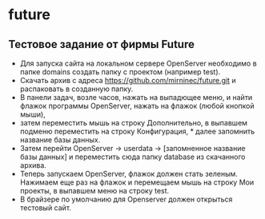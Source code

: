 # future
## Тестовое задание от фирмы Future

* Для запуска сайта на локальном сервере OpenServer необходимо в папке domains создать папку с проектом (например test). 
* Скачать архив с адреса https://github.com/mirninec/future.git и распаковать в созданную папку. 
* В панели задач, возле часов, нажать на выпадющее меню, и найти флажок программы OpenServer, нажать на флажок (любой кнопкой мыши), 
* затем переместить мышь на строку Дополнительно, в выпавшем подменю переместить на строку Конфигурация, * далее запомнить название базы данных.
* Затем перейти OpenServer -> userdata -> [запомненное название базы данных] и переместить сюда папку database из скачанного архива.
* Теперь запускаем OpenServer, флажок должен стать зеленым. Нажимаем еще раз на флажок и перемещаем мышь на строку Мои проекты, в выпавшем
меню на строку test.
* В брайзере по умолчанию для Openserver должен открыться тестовый сайт.
